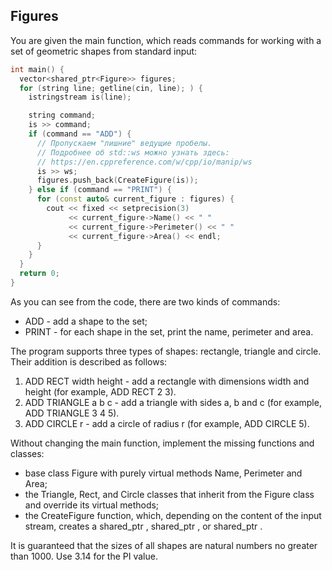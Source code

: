 ## Figures
You are given the main function, which reads commands for working with a set of geometric shapes from standard input:
```cpp
int main() {
  vector<shared_ptr<Figure>> figures;
  for (string line; getline(cin, line); ) {
    istringstream is(line);

    string command;
    is >> command;
    if (command == "ADD") {
      // Пропускаем "лишние" ведущие пробелы.
      // Подробнее об std::ws можно узнать здесь:
      // https://en.cppreference.com/w/cpp/io/manip/ws
      is >> ws;
      figures.push_back(CreateFigure(is));
    } else if (command == "PRINT") {
      for (const auto& current_figure : figures) {
        cout << fixed << setprecision(3)
             << current_figure->Name() << " "
             << current_figure->Perimeter() << " "
             << current_figure->Area() << endl;
      }
    }
  }
  return 0;
}
```
As you can see from the code, there are two kinds of commands:

- ADD - add a shape to the set;
- PRINT - for each shape in the set, print the name, perimeter and area.

The program supports three types of shapes: rectangle, triangle and circle. Their addition is described as follows:

1. ADD RECT width height - add a rectangle with dimensions width and height (for example, ADD RECT 2 3).
2. ADD TRIANGLE a b c - add a triangle with sides a, b and c (for example, ADD TRIANGLE 3 4 5).
3. ADD CIRCLE r - add a circle of radius r (for example, ADD CIRCLE 5).

Without changing the main function, implement the missing functions and classes:

- base class Figure with purely virtual methods Name, Perimeter and Area;
- the Triangle, Rect, and Circle classes that inherit from the Figure class and override its virtual methods;
- the CreateFigure function, which, depending on the content of the input stream, creates a shared_ptr <Rect>, shared_ptr <Triangle>, or shared_ptr <Circle>.

It is guaranteed that the sizes of all shapes are natural numbers no greater than 1000. Use 3.14 for the PI value.
